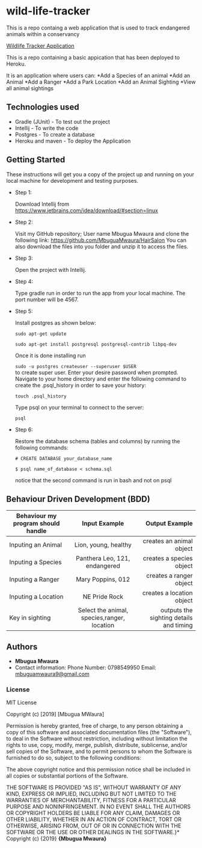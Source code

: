 # wild-life-tracker
This is a repo containg a web application that is used to track endangered animals within a conservancy


[Wildlife Tracker Application](https://mbugua-wildlife-tracker.herokuapp.com/)


This is a repo containing a basic appication that has been deployed to Heroku.

It is an application where users can:
*Add a Species of an animal
*Add an Animal
*Add a Ranger
*Add a Park Location
*Add an Animal Sighting
*View all animal sightings

## Technologies used

* Gradle (JUnit) - To test out the project
* Intellij - To write the code
* Postgres - To create a database
* Heroku and maven - To deploy the Application

## Getting Started

These instructions will get you a copy of the project up and running on your local machine for development and testing purposes. 

* Step 1:

  Download Intellij from https://www.jetbrains.com/idea/download/#section=linux

* Step 2:

  Visit my GitHub repository; User name Mbugua Mwaura and clone the following link: https://github.com/MbuguaMwaura/HairSalon
  You can also download the files into you folder and unzip it to access the files.

* Step 3:

  Open the project with Intellij.

* Step 4:

  Type gradle run in order to run the app from your local machine. The port number will be 4567.

* Step 5:

  Install postgres as shown below:  

  ``sudo apt-get update``    

  ``sudo apt-get install postgresql postgresql-contrib libpq-dev``    

  Once it is done installing run  

  ``sudo -u postgres createuser --superuser $USER``  
  to create  super user. Enter your desire password when prompted. 
  Navigate to your home directory and enter the following command to create the .psql_history in order to save your history:  

  ``touch .psql_history``    

  Type psql on your terminal to connect to the server:  

  ``psql``  

* Step 6:  

  Restore the database schema (tables and columns) by running the following commands:  

  ``# CREATE DATABASE your_database_name``  

  ``$ psql name_of_database < schema.sql``  
  
  notice that the second command is run in bash and not on psql



## Behaviour Driven Development (BDD)

|Behaviour my program should handle	           |    Input Example	                 |       Output Example         |
|----------------------------------------------|:-----------------------------------:|-----------------------------:|       
|Inputing an Animal                  |    Lion, young, healthy                           |  creates an animal object           |    
|Inputing a Species                  |    Panthera Leo, 121, endangered           |  creates a species object           |    
|Inputing a Ranger                  |    Mary Poppins, 012                           |  creates a ranger object           |    
|Inputing a Location                  |    NE Pride Rock                           |  creates a location object           |    
|Key in sighting                     |     Select the animal, species,ranger, location      |    outputs the sighting details and timing     |


## Authors

* **Mbugua Mwaura** 
* Contact information: Phone Number: 0798549950 Email: mbuguamwaura9@gmail.com


### License
MIT License

Copyright (c) [2019] [Mbugua MWaura]

Permission is hereby granted, free of charge, to any person obtaining a copy
of this software and associated documentation files (the "Software"), to deal
in the Software without restriction, including without limitation the rights
to use, copy, modify, merge, publish, distribute, sublicense, and/or sell
copies of the Software, and to permit persons to whom the Software is
furnished to do so, subject to the following conditions:

The above copyright notice and this permission notice shall be included in all
copies or substantial portions of the Software.

THE SOFTWARE IS PROVIDED "AS IS", WITHOUT WARRANTY OF ANY KIND, EXPRESS OR
IMPLIED, INCLUDING BUT NOT LIMITED TO THE WARRANTIES OF MERCHANTABILITY,
FITNESS FOR A PARTICULAR PURPOSE AND NONINFRINGEMENT. IN NO EVENT SHALL THE
AUTHORS OR COPYRIGHT HOLDERS BE LIABLE FOR ANY CLAIM, DAMAGES OR OTHER
LIABILITY, WHETHER IN AN ACTION OF CONTRACT, TORT OR OTHERWISE, ARISING FROM,
OUT OF OR IN CONNECTION WITH THE SOFTWARE OR THE USE OR OTHER DEALINGS IN THE
SOFTWARE.}*
Copyright (c) {2019} **{Mbugua  Mwaura}**
